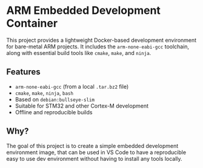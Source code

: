 # ARM Embedded Development Container

This project provides a lightweight Docker-based development environment for bare-metal ARM projects. It includes the `arm-none-eabi-gcc` toolchain, along with essential build tools like `cmake`, `make`, and `ninja`.

## Features

- `arm-none-eabi-gcc` (from a local `.tar.bz2` file)
- `cmake`, `make`, `ninja`, `bash`
- Based on `debian:bullseye-slim`
- Suitable for STM32 and other Cortex-M development
- Offline and reproducible builds

## Why?

The goal of this project is to create a simple embedded development environment image, that can be used in VS Code to have a reproducible easy to use dev environment without having to install any tools locally.
